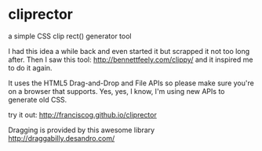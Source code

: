 cliprector
==========

a simple CSS clip rect() generator tool

I had this idea a while back and even started it but scrapped it not too long after.  Then I saw this tool: http://bennettfeely.com/clippy/ and it inspired me to do it again.

It uses the HTML5 Drag-and-Drop and File APIs so please make sure you're on a browser that supports.  Yes, yes, I know, I'm using new APIs to generate old CSS. 

try it out: http://franciscog.github.io/cliprector

Dragging is provided by this awesome library http://draggabilly.desandro.com/ 